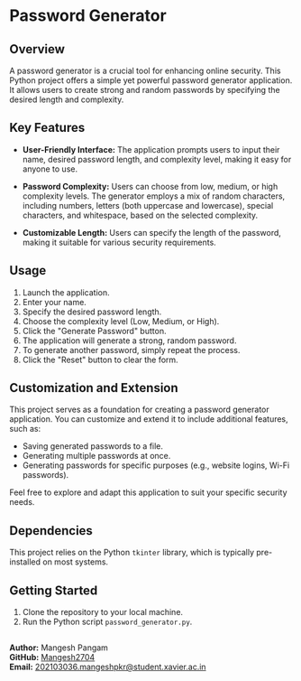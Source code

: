 # Password Generator

## Overview

A password generator is a crucial tool for enhancing online security. This Python project offers a simple yet powerful password generator application. It allows users to create strong and random passwords by specifying the desired length and complexity.

## Key Features

- **User-Friendly Interface:** The application prompts users to input their name, desired password length, and complexity level, making it easy for anyone to use.

- **Password Complexity:** Users can choose from low, medium, or high complexity levels. The generator employs a mix of random characters, including numbers, letters (both uppercase and lowercase), special characters, and whitespace, based on the selected complexity.

- **Customizable Length:** Users can specify the length of the password, making it suitable for various security requirements.

## Usage

1. Launch the application.
2. Enter your name.
3. Specify the desired password length.
4. Choose the complexity level (Low, Medium, or High).
5. Click the "Generate Password" button.
6. The application will generate a strong, random password.
7. To generate another password, simply repeat the process.
8. Click the "Reset" button to clear the form.

## Customization and Extension

This project serves as a foundation for creating a password generator application. You can customize and extend it to include additional features, such as:

- Saving generated passwords to a file.
- Generating multiple passwords at once.
- Generating passwords for specific purposes (e.g., website logins, Wi-Fi passwords).

Feel free to explore and adapt this application to suit your specific security needs.

## Dependencies

This project relies on the Python `tkinter` library, which is typically pre-installed on most systems.

## Getting Started

1. Clone the repository to your local machine.
2. Run the Python script `password_generator.py`.

##
**Author:** Mangesh Pangam  
**GitHub:** [Mangesh2704](https://github.com/Mangesh2704)  
**Email:** 202103036.mangeshpkr@student.xavier.ac.in
